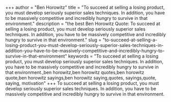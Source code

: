 +++
author = "Ben Horowitz"
title = "To succeed at selling a losing product, you must develop seriously superior sales techniques. In addition, you have to be massively competitive and incredibly hungry to survive in that environment."
description = "the best Ben Horowitz Quote: To succeed at selling a losing product, you must develop seriously superior sales techniques. In addition, you have to be massively competitive and incredibly hungry to survive in that environment."
slug = "to-succeed-at-selling-a-losing-product-you-must-develop-seriously-superior-sales-techniques-in-addition-you-have-to-be-massively-competitive-and-incredibly-hungry-to-survive-in-that-environment"
keywords = "To succeed at selling a losing product, you must develop seriously superior sales techniques. In addition, you have to be massively competitive and incredibly hungry to survive in that environment.,ben horowitz,ben horowitz quotes,ben horowitz quote,ben horowitz sayings,ben horowitz saying,quotes, sayings,quote, saying, motivation"
+++
To succeed at selling a losing product, you must develop seriously superior sales techniques. In addition, you have to be massively competitive and incredibly hungry to survive in that environment.

